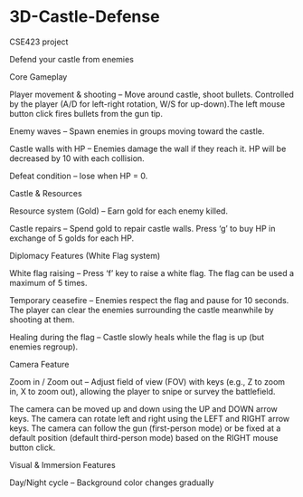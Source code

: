 # 3D-Castle-Defense
CSE423 project


Defend your castle from enemies

Core Gameplay 

Player movement & shooting – Move around castle, shoot bullets. Controlled by the player (A/D for left-right rotation, W/S for up-down).The left mouse button click fires bullets from the gun tip.

Enemy waves – Spawn enemies in groups moving toward the castle.

Castle walls with HP – Enemies damage the wall if they reach it. HP will be decreased by 10 with each collision.

Defeat condition – lose when HP = 0.



Castle & Resources

Resource system (Gold) – Earn gold for each enemy killed.

Castle repairs – Spend gold to repair castle walls. Press ‘g’ to buy HP in exchange of 5 golds for each HP. 


Diplomacy Features (White Flag system)

White flag raising – Press ‘f’ key to raise a white flag. The flag can be used a maximum of 5 times.

Temporary ceasefire – Enemies respect the flag and pause for 10 seconds. The player can clear the enemies surrounding the castle meanwhile by shooting at them.

Healing during the flag – Castle slowly heals while the flag is up (but enemies regroup).



Camera Feature

Zoom in / Zoom out – Adjust field of view (FOV) with keys (e.g., Z to zoom in, X to zoom out), allowing the player to snipe or survey the battlefield.

The camera can be moved up and down using the UP and DOWN arrow keys. The camera can rotate left and right using the LEFT and RIGHT arrow keys. The camera can follow the gun (first-person mode) or be fixed at a default position (default third-person mode) based on the RIGHT mouse button click.



Visual & Immersion Features

Day/Night cycle – Background color changes gradually





